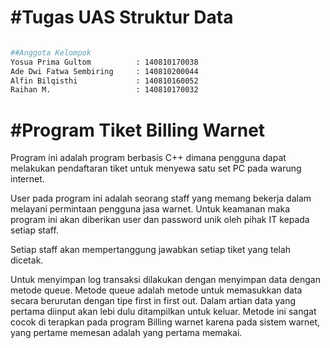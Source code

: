 #Tugas UAS Struktur Data
=======================

```bash

##Anggota Kelompok 
Yosua Prima Gultom          : 140810170038
Ade Dwi Fatwa Sembiring     : 140810200044
Alfin Bilqisthi             : 140810160052
Raihan M.                   : 140810170032

```


#Program Tiket Billing Warnet
=============================

Program ini adalah program berbasis C++ 
dimana pengguna dapat melakukan pendaftaran
tiket untuk menyewa satu set PC pada warung
internet. 

User pada program ini adalah seorang staff
yang memang bekerja dalam melayani permintaan
pengguna jasa warnet. Untuk keamanan maka
program ini akan diberikan user dan password
unik oleh pihak IT kepada setiap staff.

Setiap staff akan mempertanggung jawabkan
setiap tiket yang telah dicetak.

Untuk menyimpan log transaksi dilakukan dengan
menyimpan data dengan metode queue.
Metode queue adalah metode untuk memasukkan
data secara berurutan dengan tipe first in
first out. Dalam artian data yang pertama
diinput akan lebi dulu ditampilkan untuk 
keluar. Metode ini sangat cocok di terapkan
pada program Billing warnet karena pada
sistem warnet, yang pertame memesan adalah
yang pertama memakai.


